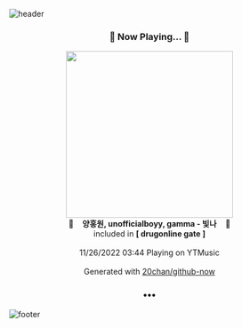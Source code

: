 ![header](https://capsule-render.vercel.app/api?type=wave&height=170&section=header&text=Hi.%20I'm%20SHIFT&fontColor=090707&fontAlignX=45&fontAlignY=65&fontSize=100)

<h3 align="center">🎵 Now Playing... 🎵</h3>
<p align="center">
  <a href="https://music.youtube.com/watch?v=1EomF9wfIHw">
    <img width="300" src="https://lh3.googleusercontent.com/exEi3oAcUvQW-J1NF0GUXrc5JTohDHnmPPanmeVnQf_gf831_jJsoa-TZAxsECEGw3RI5RXZJrwCxzTx">
  </a>
  <br>
  🎵&nbsp&nbsp&nbsp <b>양홍원, unofficialboyy, gamma - 빛나</b> &nbsp&nbsp&nbsp🎵
  <br>
  included in <b>[ drugonline gate ]</b>
  
  <br />
  <br />
  11/26/2022 03:44 Playing on YTMusic
  <br />
  <br />
  Generated with <a href="https://github.com/20chan/github-now">20chan/github-now</a>
</p>

<h3 align="center">•••</h3>

![footer](https://capsule-render.vercel.app/api?type=wave&height=150&section=footer)
